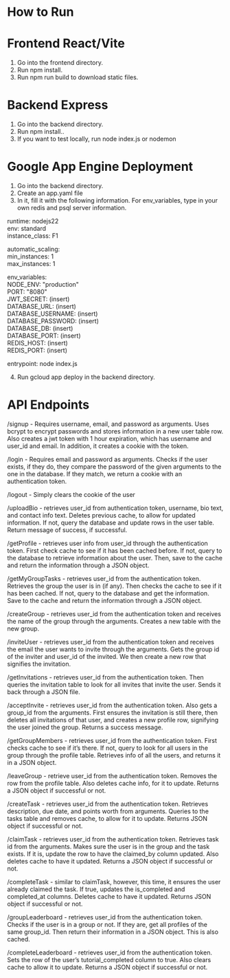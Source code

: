 # How to Run

# Frontend React/Vite

1. Go into the frontend directory.
2. Run npm install.
3. Run npm run build to download static files.

# Backend Express

1. Go into the backend directory.
2. Run npm install..
3. If you want to test locally, run node index.js or nodemon
# Google App Engine Deployment

1. Go into the backend directory.
2. Create an app.yaml file
3. In it, fill it with the following information. For env_variables, type in your own redis and psql server information.

runtime: nodejs22  
env: standard  
instance_class: F1  

automatic_scaling:  
  min_instances: 1  
  max_instances: 1  

env_variables:  
  NODE_ENV: "production"  
  PORT: "8080"  
  JWT_SECRET: (insert)  
  DATABASE_URL: (insert)  
  DATABASE_USERNAME: (insert)  
  DATABASE_PASSWORD: (insert)  
  DATABASE_DB: (insert)  
  DATABASE_PORT: (insert)  
  REDIS_HOST: (insert)  
  REDIS_PORT: (insert)  

entrypoint: node index.js  

4. Run gcloud app deploy in the backend directory.

# API Endpoints

/signup - Requires username, email, and password as arguments. Uses bcrypt to encrypt passwords and stores information in a new user table row. Also creates a jwt token with 1 hour expiration, which has username and user_id and email. In addition, it creates a cookie with the token.  

/login - Requires email and password as arguments. Checks if the user exists, if they do, they compare the password of the given arguments to the one in the database. If they match, we return a cookie with an authentication token.  

/logout - Simply clears the cookie of the user  

/uploadBio - retrieves user_id from authentication token, username, bio text, and contact info text. Deletes previous cache, to allow for updated information. If not, query the database and update rows in the user table. Return message of success, if successful.  

/getProfile - retrieves user info from user_id through the authentication token. First check cache to see if it has been cached before. If not, query to the database to retrieve information about the user. Then, save to the cache and return the information through a JSON object.  

/getMyGroupTasks - retrieves user_id from the authentication token. Retrieves the group the user is in (if any). Then checks the cache to see if it has been cached. If not, query to the database and get the information. Save to the cache and return the information through a JSON object.  

/createGroup - retrieves user_id from the authentication token and receives the name of the group through the arguments. Creates a new table with the new group.  

/inviteUser - retrieves user_id from the authentication token and receives the email the user wants to invite through the arguments. Gets the group id of the inviter and user_id of the invited. We then create a new row that signifies the invitation.  

/getInvitations - retrieves user_id from the authentication token. Then queries the invitation table to look for all invites that invite the user. Sends it back through a JSON file.  

/acceptInvite - retrieves user_id from the authentication token. Also gets a group_id from the arguments. First ensures the invitation is still there, then deletes all invitations of that user, and creates a new profile row, signifying the user joined the group. Returns a success message.  

/getGroupMembers - retrieves user_id from the authentication token. First checks cache to see if it’s there. If not, query to look for all users in the group through the profile table. Retrieves info of all the users, and returns it in a JSON object.  

/leaveGroup - retrieve user_id from the authentication token. Removes the row from the profile table. Also deletes cache info, for it to update. Returns a JSON object if successful or not.  

/createTask - retrieves user_id from the authentication token. Retrieves description, due date, and points worth from arguments. Queries to the tasks table and removes cache, to allow for it to update. Returns JSON object if successful or not.  

/claimTask - retrieves user_id from the authentication token. Retrieves task id from the arguments. Makes sure the user is in the group and the task exists. If it is, update the row to have the claimed_by column updated. Also deletes cache to have it updated. Returns a JSON object if successful or not.  

/completeTask - similar to claimTask, however, this time, it ensures the user already claimed the task. If true, updates the is_completed and completed_at columns. Deletes cache to have it updated. Returns JSON object if successful or not.  

/groupLeaderboard - retrieves user_id from the authentication token. Checks if the user is in a group or not. If they are, get all profiles of the same group_id. Then return their information in a JSON object. This is also cached.  

/completeLeaderboard - retrieves user_id from the authentication token. Sets the row of the user’s tutorial_completed column to true. Also clears cache to allow it to update. Returns a JSON object if successful or not.  
